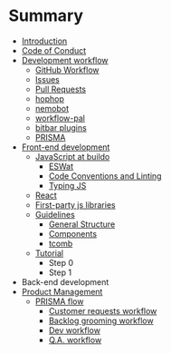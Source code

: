 # Summary

* [Introduction](README.md)
* [Code of Conduct](CoC.md)
* [Development workflow](workflow/README.md)
   * [GitHub Workflow](workflow/1.github-workflow.md)
   * [Issues](workflow/2.issues.md)
   * [Pull Requests](workflow/3.pull-requests.md)
   * [hophop](workflow/4.hophop.md)
   * [nemobot](workflow/5.nemobot.md)
   * [workflow-pal](workflow/6.workflow-pal.md)
   * [bitbar plugins](workflow/7.bitbar-plugins.md)
   * [PRISMA](workflow/8.prisma.md)
* [Front-end development](frontend/readme.md)
   * [JavaScript at buildo](frontend/1.javascript_at_buildo.md)
       * [ESWat](frontend/javascript/1.eswat.md)
       * [Code Conventions and Linting](frontend/javascript/2.code_conventions_and_linting.md)
       * [Typing JS](frontend/javascript/3.typing_js.md)
   * [React](frontend/2.react.md)
   * [First-party js libraries](frontend/3.first-party_js_libraries.md)
   * [Guidelines](frontend/4.guidelines.md)
       * [General Structure](frontend/guidelines/1.general_structure.md)
       * [Components](frontend/guidelines/2.components.md)
       * [tcomb](frontend/guidelines/3.tcomb.md)
   * [Tutorial](frontend/tutorial.md)
       * Step 0
       * Step 1
* Back-end development
* [Product Management](product_management/README.md)
   * [PRISMA flow](product_management/prisma_flow.md)
       * [Customer requests workflow](product_management/customer_requests_workflow.md)
       * [Backlog grooming workflow](product_management/backlog_grooming_workflow.md)
       * [Dev workflow](product_management/dev_workflow.md)
       * [Q.A. workflow](product_management/QA_workflow.md)

